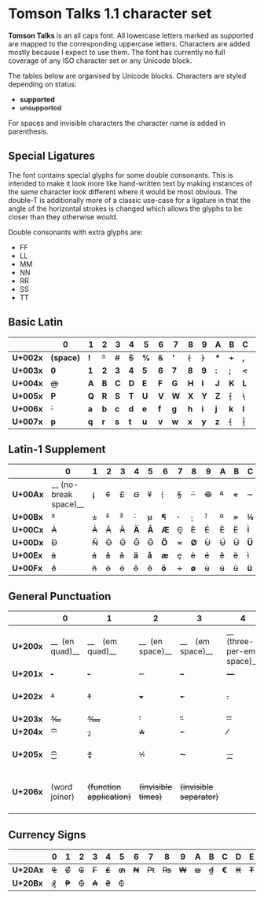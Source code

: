# Tomson Talks 1.1 character set

**Tomson Talks** is an all caps font. All lowercase letters marked as supported are mapped to the corresponding uppercase letters. Characters are added mostly because I expect to use them. The font has currently no full coverage of any ISO character set or any Unicode block.

The tables below are organised by Unicode blocks. Characters are styled depending on status:

- __supported__
- ~~unsupported~~

For spaces and invisible characters the character name is added in parenthesis.


## Special Ligatures

The font contains special glyphs for some double consonants. This is intended to make it look more like hand-written text by making instances of the same character look different where it would be most obvious. The double-T is additionally more of a classic use-case for a ligature in that the angle of the horizontal strokes is changed which allows the glyphs to be closer than they otherwise would.

Double consonants with extra glyphs are:

- FF
- LL
- MM
- NN
- RR
- SS
- TT


## Basic Latin

|            | 0           | 1     | 2     | 3     | 4     | 5     | 6     | 7       | 8     | 9     | A      | B     | C      | D     | E      | F        |
| ---------- | -----       | ----- | ----- | ----- | ----- | ----- | ----- | -----   | ----- | ----- | -----  | ----- | -----  | ----- | -----  | -----    |
| **U+002x** | __(space)__ | __!__ | ~~"~~ | ~~#~~ | ~~$~~ | __%__ | ~~&~~ | __*'*__ | ~~(~~ | ~~)~~ | __\*__ | ~~+~~ | __,__  | __-__ | __.__  | __/__    |
| **U+003x** | __0__       | __1__ | __2__ | __3__ | __4__ | __5__ | __6__ | __7__   | __8__ | __9__ | __:__  | __;__ | ~~<~~  | ~~=~~ | ~~>~~  | __?__    |
| **U+004x** | ~~@~~       | __A__ | __B__ | __C__ | __D__ | __E__ | __F__ | __G__   | __H__ | __I__ | __J__  | __K__ | __L__  | __M__ | __N__  | __O__    |
| **U+005x** | __P__       | __Q__ | __R__ | __S__ | __T__ | __U__ | __V__ | __W__   | __X__ | __Y__ | __Z__  | ~~[~~ | ~~\\~~ | ~~]~~ | ~~^~~  | ~~\_~~   |
| **U+006x** | ~~`~~       | __a__ | __b__ | __c__ | __d__ | __e__ | __f__ | __g__   | __h__ | __i__ | __j__  | __k__ | __l__  | __m__ | __n__  | __o__    |
| **U+007x** | __p__       | __q__ | __r__ | __s__ | __t__ | __u__ | __v__ | __w__   | __x__ | __y__ | __z__  | ~~{~~ | ~~\|~~ | ~~}~~ | ~~\~~~ | (delete) |


## Latin-1 Supplement

|            | 0     | 1     | 2     | 3     | 4     | 5     | 6     | 7     | 8     | 9     | A     | B     | C     | D     | E     | F     |
| ---------- | ----- | ----- | ----- | ----- | ----- | ----- | ----- | ----- | ----- | ----- | ----- | ----- | ----- | ----- | ----- | ----- |
| **U+00Ax** | __ (no-break space)__ | __¡__ | ~~¢~~ | ~~£~~ | ~~¤~~ | ~~¥~~ | ~~¦~~ | ~~§~~ | ~~¨~~ | ~~©~~ | ~~ª~~ | ~~«~~ | ~~¬~~ | (soft hyphen) | ~~®~~ | ~~¯~~ |
| **U+00Bx** | ~~°~~ | ~~±~~ | ~~²~~ | ~~³~~ | ~~´~~ | ~~µ~~ | ~~¶~~ | ~~·~~ | ~~¸~~ | ~~¹~~ | ~~º~~ | ~~»~~ | ~~¼~~ | ~~½~~ | ~~¾~~ | __¿__ |
| **U+00Cx** | ~~À~~ | ~~Á~~ | ~~Â~~ | ~~Ã~~ | __Ä__ | __Å__ | __Æ__ | ~~Ç~~ | ~~È~~ | ~~É~~ | ~~Ê~~ | ~~Ë~~ | ~~Ì~~ | ~~Í~~ | ~~Î~~ | ~~Ï~~ |
| **U+00Dx** | ~~Ð~~ | ~~Ñ~~ | ~~Ò~~ | ~~Ó~~ | ~~Ô~~ | ~~Õ~~ | __Ö__ | ~~×~~ | __Ø__ | ~~Ù~~ | ~~Ú~~ | ~~Û~~ | __Ü__ | ~~Ý~~ | ~~Þ~~ | __*ß*__ |
| **U+00Ex** | ~~à~~ | ~~á~~ | ~~â~~ | ~~ã~~ | __ä__ | __å__ | __æ__ | ~~ç~~ | ~~è~~ | ~~é~~ | ~~ê~~ | ~~ë~~ | ~~ì~~ | ~~í~~ | ~~î~~ | ~~ï~~ |
| **U+00Fx** | ~~ð~~ | ~~ñ~~ | ~~ò~~ | ~~ó~~ | ~~ô~~ | ~~õ~~ | __ö__ | ~~÷~~ | __ø__ | ~~ù~~ | ~~ú~~ | ~~û~~ | __ü__ | ~~ý~~ | ~~þ~~ | ~~ÿ~~ |


## General Punctuation

|            | 0     | 1     | 2     | 3     | 4     | 5     | 6     | 7     | 8     | 9     | A     | B     | C     | D     | E     | F     |
| ---------- | ----- | ----- | ----- | ----- | ----- | ----- | ----- | ----- | ----- | ----- | ----- | ----- | ----- | ----- | ----- | ----- |
| **U+200x** | __ (en quad)__ | __ (em quad)__ | __ (en space)__ | __ (em space)__ | __ (three-per-em space)__ | __ (four-per-em space)__ | __ (six-per-em space)__ | ~~ (figure space)~~ | __ (punctuation space)__ | __ (thin space)__ | __ (hair space)__ | __​(zero width space)__ | (zero width non-joiner) | (zero width joiner) | (left-to-right mark) | (right to left mark) |
| **U+201x** | ~~‐~~ | ~~‑~~ | ~~‒~~ | __–__ | __—__ | ~~―~~ | ~~‖~~ | ~~‗~~ | __‘__ | __’__ | __‚__ | ~~‛~~ | __“__ | __”__ | __„__ | ~~‟~~ |
| **U+202x** | ~~†~~ | ~~‡~~ | ~~•~~ | ~~‣~~ | ~~․~~ | ~~‥~~ | __…__ | ~~‧~~ |  (line separator) |  (paragraph separator) | (left-to-right embedding) | (right-to-left-embedding) | (pop directional formatting) | (left-to-right override) | (right-to-left override) | __ (narrow no-break space)__ |
| **U+203x** | ~~‰~~ | ~~‱~~ | ~~′~~ | ~~″~~ | ~~‴~~ | ~~‵~~ | ~~‶~~ | ~~‷~~ | ~~‸~~ | ~~‹~~ | ~~›~~ | ~~※~~ | __‼__ | ~~‽~~ | ~~‾~~ | ~~‿~~ |
| **U+204x** | ~~⁀~~ | ~~⁁~~ | ~~⁂~~ | ~~⁃~~ | ~~⁄~~ | ~~⁅~~ | ~~⁆~~ | __⁇__ | __⁈__ | __⁉__ | ~~⁊~~ | ~~⁋~~ | ~~⁌~~ | ~~⁍~~ | ~~⁎~~ | ~~⁏~~ |
| **U+205x** | ~~⁐~~ | ~~⁑~~ | ~~⁒~~ | ~~⁓~~ | ~~⁔~~ | ((reserved)) | ((reserved)) | ~~⁗~~ | ~~⁘~~ | ~~⁙~~ | ~~⁚~~ | ~~⁛~~ | ~~⁜~~ | ~~⁝~~ | ~~⁞~~ | ~~ (medium mathematical space)~~ |
| **U+206x** | ⁠(word joiner) | ~~⁡(function application)~~ | ~~⁢(invisible times)~~ | ~~⁣(invisible separator)~~ |  |  |  |  |  |  | (inhibit symmetric swapping) | (activate symmetric swapping) | (inhibit arabic form shaping) | (activate arabic form shaping) | (national digit shapes) | (nominal digit shapes) |


## Currency Signs

|            | 0     | 1     | 2     | 3     | 4     | 5     | 6     | 7     | 8     | 9     | A     | B     | C     | D     | E     | F     |
| ---------- | ----- | ----- | ----- | ----- | ----- | ----- | ----- | ----- | ----- | ----- | ----- | ----- | ----- | ----- | ----- | ----- |
| **U+20Ax** | ~~₠~~ | ~~₡~~ | ~~₢~~ | ~~₣~~ | ~~₤~~ | ~~₥~~ | ~~₦~~ | ~~₧~~ | ~~₨~~ | ~~₩~~ | ~~₪~~ | ~~₫~~ | __€__ | ~~₭~~ | ~~₮~~ | ~~₯~~ |
| **U+20Bx** | ~~₰~~ | ~~₱~~ | ~~₲~~ | ~~₳~~ | ~~₴~~ | ~~₵~~ |       |       |       |       |       |       |       |       |       |       |

